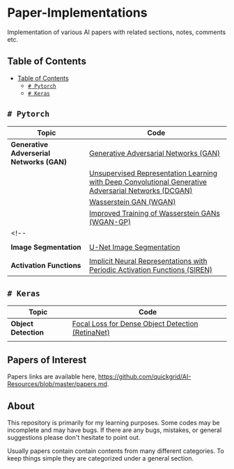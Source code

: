 # Paper-Implementations

Implementation of various AI papers with related sections, notes, comments etc.
<br>

## Table of Contents

<!--
- [Table of Contents](#table-of-contents)
  * `# Pytorch`
    + Generative Adverserial Networks (GAN)
      - [GAN](https://github.com/quickgrid/AI-Resources/tree/master/paper-implementations/pytorch/gan)
      - [DCGAN](https://github.com/quickgrid/AI-Resources/tree/master/paper-implementations/pytorch/dcgan) 
      - [WGAN](https://github.com/quickgrid/AI-Resources/tree/master/paper-implementations/pytorch/wgan) 
      - [WGAN-GP](https://github.com/quickgrid/AI-Resources/tree/master/paper-implementations/pytorch/wgan-gp)
      - [ProGAN](https://github.com/quickgrid/AI-Resources/tree/master/paper-implementations/pytorch/progan)
    + Activation Functions
      - [SIREN](https://github.com/quickgrid/AI-Resources/tree/master/paper-implementations/pytorch/siren)
  * `# Keras`
    + Object Detection
      - [RetinaNet](https://github.com/quickgrid/AI-Resources/tree/master/paper-implementations/keras/retinanet)
-->

- [Table of Contents](#table-of-contents)
  * [`# Pytorch`](#-pytorch)
  * [`# Keras`](#-keras)

## `# Pytorch`

| Topic | Code |
| --- | --- |
| **Generative Adverserial Networks (GAN)** | [Generative Adversarial Networks (GAN)](https://github.com/quickgrid/AI-Resources/tree/master/paper-implementations/pytorch/gan) |
|  | [Unsupervised Representation Learning with Deep Convolutional Generative Adversarial Networks (DCGAN)](https://github.com/quickgrid/AI-Resources/tree/master/paper-implementations/pytorch/dcgan) |
|  | [Wasserstein GAN (WGAN)](https://github.com/quickgrid/AI-Resources/tree/master/paper-implementations/pytorch/wgan) |
|  | [Improved Training of Wasserstein GANs (WGAN-GP)](https://github.com/quickgrid/AI-Resources/tree/master/paper-implementations/pytorch/wgan-gp) |
<!--|  | [PROGRESSIVE GROWING OF GANS FOR IMPROVED QUALITY, STABILITY, AND VARIATION (ProGAN)](https://github.com/quickgrid/AI-Resources/tree/master/paper-implementations/pytorch/progan) |-->
|  |  |
| **Image Segmentation** | [U-Net Image Segmentation](https://github.com/quickgrid/AI-Resources/tree/master/paper-implementations/pytorch/u-net) |
|  |  |
| **Activation Functions** | [Implicit Neural Representations with Periodic Activation Functions (SIREN)](https://github.com/quickgrid/AI-Resources/tree/master/paper-implementations/pytorch/siren) |

## `# Keras`

| Topic | Code |
| --- | --- |
| **Object Detection** | [Focal Loss for Dense Object Detection (RetinaNet)](https://github.com/quickgrid/AI-Resources/tree/master/paper-implementations/keras/retinanet) |
|  |  |


## Papers of Interest

Papers links are available here, https://github.com/quickgrid/AI-Resources/blob/master/papers.md.


## About

This repository is primarily for my learning purposes. Some codes may be incomplete and may have bugs. If there are any bugs, mistakes, or general suggestions please don't hesitate to point out.

Usually papers contain contain contents from many different categories. To keep things simple they are categorized under a general section.

